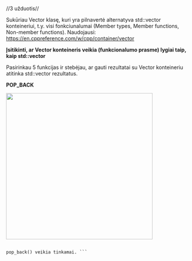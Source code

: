 //3 užduotis//

Sukūriau Vector klasę, kuri yra pilnavertė alternatyva std::vector konteineriui, t.y. visi fonkciunalumai (Member types, Member functions, Non-member functions). Naudojausi: https://en.cppreference.com/w/cpp/container/vector

**Įsitikinti, ar Vector konteineris veikia (funkcionalumo prasme) lygiai taip, kaip std::vector**

Pasirinkau 5 funkcijas ir stebėjau, ar gauti rezultatai su Vector konteineriu atitinka std::vector rezultatus.

**POP_BACK**

<img src="https://github.com/Jovitel/3_OP/assets/150922295/bb164801-71a3-42de-a826-5c32bb2e4da7" width="400" />

``` Rezultatai: 

pop_back() veikia tinkamai. ```
